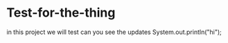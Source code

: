 # Test-for-the-thing
in this project we will test
can you see the updates
System.out.println("hi");
